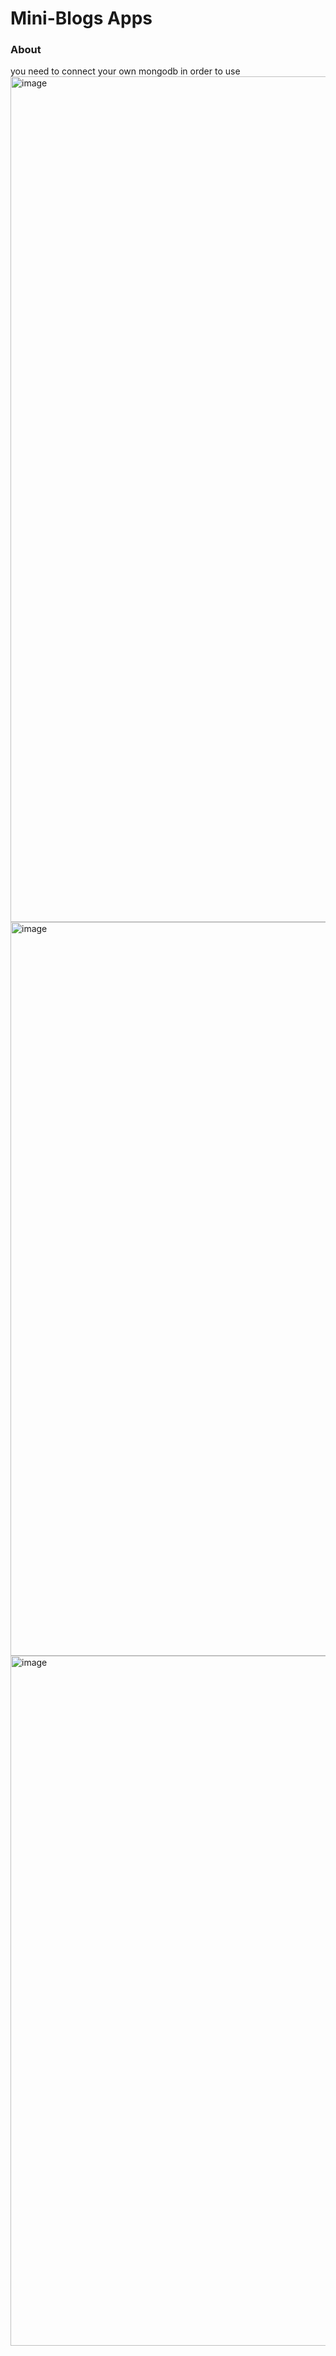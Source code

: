# Mini-Blogs Apps

### About 
  you need to connect your own mongodb in order to use
<img width="1353" alt="image" src="https://user-images.githubusercontent.com/98692987/216758087-3b16dc45-9304-40ff-9fa2-e7e4653446f2.png">
<img width="1174" alt="image" src="https://user-images.githubusercontent.com/98692987/216758095-13e9502a-362d-4dd7-af40-6d42db311baa.png">
<img width="1104" alt="image" src="https://user-images.githubusercontent.com/98692987/216758101-e195dfaa-644d-4660-b89c-9d0c444bd37f.png">

